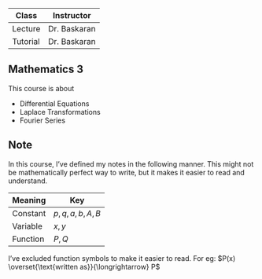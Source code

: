 | Class     | Instructor     |
| --------- | -------------- |
| Lecture   | Dr. Baskaran   |
| Tutorial  | Dr. Baskaran   |

## Mathematics 3

This course is about

- Differential Equations
- Laplace Transformations
- Fourier Series

## Note

In this course, I’ve defined my notes in the following manner. This might not be mathematically perfect way to write, but it makes it easier to read and understand.

| Meaning  | Key                |
| -------- | ------------------ |
| Constant | $p, q, a, b, A, B$ |
| Variable | $x, y$             |
| Function | $P, Q$             |

I’ve excluded function symbols to make it easier to read. For eg: $P(x) \overset{\text{written as}}{\longrightarrow} P$
